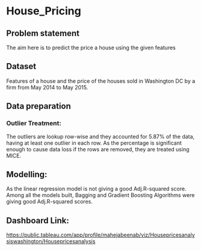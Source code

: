 # House_Pricing
## Problem statement
The aim here is to predict the price a house using the given features
## Dataset
Features of a house and the price of the houses sold in Washington DC by a firm from May 2014 to May 2015.
## Data preparation
### Outlier Treatment:
The outliers are lookup row-wise and they accounted for 5.87% of the data, having at least one outlier in each row. As the percentage is significant enough to cause data loss if the rows are removed, they are treated using MICE.

## Modelling:
As the linear regression model is not giving a good Adj.R-squared score. Among all the models built, Bagging and Gradient Boosting Algorithms were giving good Adj.R-squared scores.

## Dashboard Link:
https://public.tableau.com/app/profile/mahejabeenab/viz/Housepricesanalysiswashington/Housepricesanalysis
